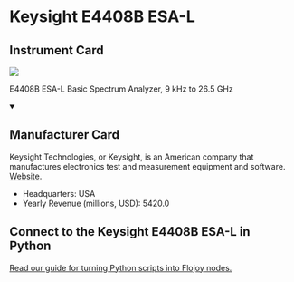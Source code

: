 
# Keysight E4408B ESA-L

## Instrument Card

<img src="https://v5.airtableusercontent.com/v1/19/19/1691539200000/wEYztaYoQN4bZH33OvC9Mg/ZehZt23pmUp7kWP1r6V6fjZu6KbD1TYMZ4DQop0MX6qKpK63xcsY0pjMrlL-Hhxq-tnhWkaXEr3EemTLX2dOik1fNfK-Xl1LJ59um0SDzxI/3jk30Hjt_h6O5SV4PWFRmHF7ZrnZNmuWpwPsWdlmwBY"/>
<p>E4408B ESA-L Basic Spectrum Analyzer, 9 kHz to 26.5 GHz</p>

<details open>
<summary><h2>Manufacturer Card</h2></summary>

Keysight Technologies, or Keysight, is an American company that manufactures electronics test and measurement equipment and software. <a href="https://www.keysight.com/us/en/home.html">Website</a>.

<ul>
  <li>Headquarters: USA</li>
  <li>Yearly Revenue (millions, USD): 5420.0</li>
</ul>
</details>

## Connect to the Keysight E4408B ESA-L in Python

[Read our guide for turning Python scripts into Flojoy nodes.](https://docs.flojoy.ai/custom-nodes/creating-custom-node/)


